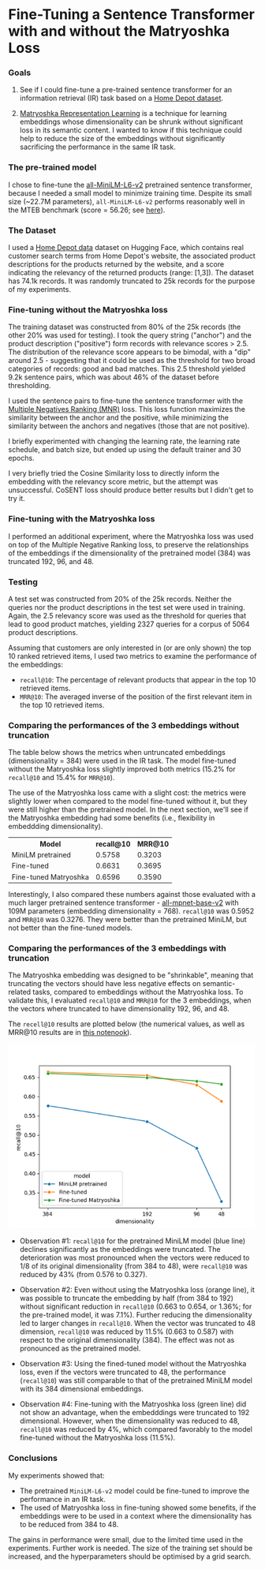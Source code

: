 # Fine-Tuning a Sentence Transformer with and without the Matryoshka Loss

### Goals

1. See if I could fine-tune a pre-trained sentence transformer for an information retrieval (IR) task based on a [Home Depot dataset](https://huggingface.co/datasets/bstds/home_depot).

2. [Matryoshka Representation Learning](https://arxiv.org/abs/2205.13147) is a technique for learning embeddings whose dimensionality can be shrunk without significant loss in its semantic content.  I wanted to know if this technique could help to reduce the size of the embeddings without significantly sacrificing the performance in the same IR task.

### The pre-trained model

I chose to fine-tune the [all-MiniLM-L6-v2](https://huggingface.co/sentence-transformers/all-MiniLM-L6-v2) pretrained sentence transformer, because I needed a small model to minimize training time.  Despite its small size (~22.7M parameters), `all-MiniLM-L6-v2` performs reasonably well in the MTEB benchmark (score = 56.26; see [here](https://arxiv.org/pdf/2210.07316)).

### The Dataset

I used a [Home Depot data](https://huggingface.co/datasets/bstds/home_depot) dataset on Hugging Face, which contains real customer search terms from Home Depot's website, the associated product descriptions for the products returned by the website, and a score indicating the relevancy of the returned products (range: [1,3]).  The dataset has 74.1k records.  It was randomly truncated to 25k records for the purpose of my experiments.

### Fine-tuning without the Matryoshka loss

The training dataset was constructed from 80% of the 25k records (the other 20% was used for testing).  I took the query string ("anchor") and the product description ("positive") form records with relevance scores > 2.5.  The distribution of the relevance score appears to be bimodal, with a "dip" around 2.5 - suggesting that it could be used as the threshold for two broad categories of records: good and bad matches.  This 2.5 threshold yielded 9.2k sentence pairs, which was about 46% of the dataset before thresholding. 

I used the sentence pairs to fine-tune the sentence transformer with the [Multiple Negatives Ranking  (MNR)](https://arxiv.org/pdf/1705.00652) loss.  This loss function maximizes the similarity between the anchor and the positive, while minimizing the similarity between the anchors and negatives (those that are not positive).

I briefly experimented with changing the learning rate, the learning rate schedule, and batch size, but ended up using the default trainer and 30 epochs.

I very briefly tried the Cosine Similarity loss to directly inform the embedding with the relevancy score metric, but the attempt was unsuccessful.  CoSENT loss should produce better results but I didn't get to try it. 

### Fine-tuning with the Matryoshka loss

I performed an additional experiment, where the Matryoshka loss was used on top of the Multiple Negative Ranking loss, to preserve the relationships of the embeddings if the dimensionality of the pretrained model (384) was truncated 192, 96, and 48.

### Testing

A test set was constructed from 20% of the 25k records. Neither the queries nor the product descriptions in the test set were used in training. Again, the 2.5 relevancy score was used as the threshold for queries that lead to good product matches, yielding 2327 queries for a corpus of 5064 product descriptions. 

Assuming that customers are only interested in (or are only shown) the top 10 ranked retrieved items, I used two metrics to examine the performance of the embeddings:

- `recall@10`: The percentage of relevant products that appear in the top 10 retrieved items.
- `MRR@10`: The averaged inverse of the position of the first relevant item in the top 10 retrieved items.

### Comparing the performances of the 3 embeddings without truncation

The table below shows the metrics when untruncated embeddings (dimensionality = 384) were used in the IR task. The model fine-tuned without the Matryoshka loss slightly improved both metrics (15.2% for `recall@10` and 15.4% for `MRR@10`).  

The use of the Matryoshka loss came with a slight cost: the metrics were slightly lower when compared to the model fine-tuned without it, but they were still higher than the pretrained model.  In the next section, we'll see if the Matryoshka embedding had some benefits (i.e., flexibility in embeddding dimensionality).

<div align="center">
<table id="customers">
  <tr>
    <th>Model</th>
    <th>recall@10</th>
    <th>MRR@10</th>
  </tr>
  <tr>
    <td>MiniLM pretrained</td>
    <td>0.5758</td>
    <td>0.3203</td>
  </tr>
  <tr>
    <td>Fine-tuned</td>
    <td>0.6631</td>
    <td>0.3695</td>
  </tr>
  <tr>
    <td>Fine-tuned Matryoshka</td>
    <td>0.6596</td>
    <td>0.3590</td>
  </tr>  
</table>
</div>

Interestingly, I also compared these numbers against those evaluated with a much larger pretrained sentence transformer - [all-mpnet-base-v2](https://huggingface.co/sentence-transformers/all-mpnet-base-v2) with 109M parameters (embedding dimensionality = 768). `recall@10` was 0.5952 and `MRR@10` was 0.3276.  They were better than the pretrained MiniLM, but not better than the fine-tuned models.

### Comparing the performances of the 3 embeddings with truncation

The Matryoshka embedding was designed to be "shrinkable", meaning that truncating the vectors should have less negative effects on semantic-related tasks, compared to embeddings without the Matryoshka loss.  To validate this, I evaluated `recall@10` and `MRR@10` for the 3 embeddings, when the vectors where truncated to have dimensionality 192, 96, and 48.

The `recell@10` results are plotted below (the numerical values, as well as MRR@10 results are in [this notenook](analysis.ipynb)).

<img src="fig1.png" width="500">


- Observation #1: `recall@10` for the pretrained MiniLM model (blue line) declines significantly as the embeddings were truncated.  The deterioration was most pronounced when the vectors were reduced to 1/8 of its original dimensionality (from 384 to 48), were `recall@10` was reduced by 43% (from 0.576 to 0.327). 

- Observation #2: Even without using the Matryoshka loss (orange line), it was possible to truncate the embedding by half (from 384 to 192) without significant reduction in `recall@10` (0.663 to 0.654, or 1.36%; for the pre-trained model, it was 7.1%).  Further reducing the dimensionality led to larger changes in `recall@10`.  When the vector was truncated to 48 dimension, `recall@10` was reduced by 11.5% (0.663 to 0.587) with respect to the original dimensionality (384).  The effect was not as pronounced as the pretrained model.

- Observation #3: Using the fined-tuned model without the Matryoshka loss, even if the vectors were truncated to 48, the performance (`recall@10`) was still comparable to that of the pretrained MiniLM model with its 384 dimensional embeddings.

- Observation #4: Fine-tuning with the Matryoshka loss (green line) did not show an advantage, when the embedddings were truncated to 192 dimensional.  However, when the dimensionality was reduced to 48, `recall@10` was reduced by 4%, which compared favorably to the model fine-tuned without the Matryoshka loss (11.5%).

### Conclusions

My experiments showed that:

- The pretrained `MiniLM-L6-v2` model could be fine-tuned to improve the performance in an IR task.
- The used of Matryoshka loss in fine-tuning showed some benefits, if the embeddings were to be used in a context where the dimensionality has to be reduced from 384 to 48.

The gains in performance were small, due to the limited time used in the experiments. Further work is needed. The size of the training set should be increased, and the hyperparameters should be optimised by a grid search.

